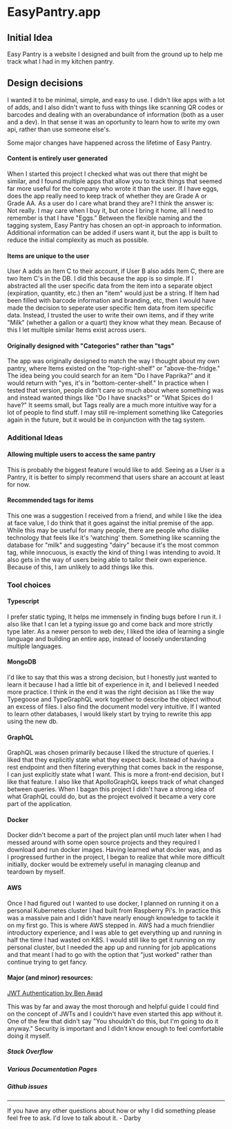 # EasyPantry.app

## Initial Idea

Easy Pantry is a website I designed and built from the ground up to help me track what I had in my kitchen pantry.

## Design decisions

I wanted it to be minimal, simple, and easy to use. I didn't like apps with a lot of adds, and I also didn't want to fuss with things like scanning QR codes or barcodes and dealing with an overabundance of information (both as a user and a dev). In that sense it was an oportunity to learn how to write my own api, rather than use someone else's.

Some major changes have happened across the lifetime of Easy Pantry.

#### Content is entirely user generated
When I started this project I checked what was out there that might be similar, and I found multiple apps that allow you to track things that seemed far more useful for the company who wrote it than the user. If I have eggs, does the app really need to keep track of whether they are Grade A or Grade AA. As a user do I care what brand they are? I think the answer is: Not really. I may care when I buy it, but once I bring it home, all I need to remember is that I have "Eggs." Between the flexible naming and the tagging system, Easy Pantry has chosen an opt-in approach to information. Additional information can be added if users want it, but the app is built to reduce the initial complexity as much as possible.


#### Items are unique to the user
User A adds an Item C to their account, if User B also adds Item C, there are two Item C's in the DB. I did this because the app is so simple. If I abstracted all the user specific data from the item into a separate object (expiration, quantity, etc.) then an "item" would just be a string. If Item had been filled with barcode information and branding, etc, then I would have made the decision to seperate user specific Item data from item specific data. Instead, I trusted the user to write their own items, and if they write "Milk" (whether a gallon or a quart) they know what they mean. Because of this I let multiple similar Items exist across users.

#### Originally designed with "Categories" rather than "tags"
The app was originally designed to match the way I thought about my own pantry, where Items existed on the "top-right-shelf" or "above-the-fridge." The idea being you could search for an item "Do I have Paprika?" and it would return with "yes, it's in "bottom-center-shelf." In practice when I tested that version, people didn't care so much about where something was and instead wanted things like "Do I have snacks?" or "What Spices do I have?" It seems small, but Tags really are a much more intuitive way for a lot of people to find stuff. I may still re-implement something like Categories again in the future, but it would be in conjunction with the tag system.

### Additional Ideas
#### Allowing multiple users to access the same pantry
This is probably the biggest feature I would like to add. Seeing as a User *is* a Pantry, it is better to simply recommend that users share an account at least for now.
#### Recommended tags for items
This one was a suggestion I received from a friend, and while I like the idea at face value, I do think that it goes against the initial premise of the app. While this may be useful for many people, there are people who dislike technology that feels like it's 'watching' them. Something like scanning the database for "milk" and suggesting "dairy" because it's the most common tag, while innocuous, is exactly the kind of thing I was intending to avoid. It also gets in the way of users being able to tailor their own experience. Because of this, I am unlikely to add things like this.

### Tool choices
#### Typescript
I prefer static typing, It helps me immensely in finding bugs before I run it. I also like that I can let a typing issue go and come back and more strictly type later. As a newer person to web dev, I liked the idea of learning a single language and building an entire app, instead of loosely understanding multiple languages.

#### MongoDB
I'd like to say that this was a strong decision, but I honestly just wanted to learn it because I had a little bit of experience in it, and I believed I needed more practice. I think in the end it was the right decision as I like the way Typegoose and TypeGraphQL work together to describe the object without an excess of files. I also find the document model very intuitive. If I wanted to learn other databases, I would likely start by trying to rewrite this app using the new db.

#### GraphQL
GraphQL was chosen primarily because I liked the structure of queries. I liked that they explicitly state what they expect back. Instead of having a rest endpoint and then filtering everything that comes back in the response, I can just explicitly state what I want. This is more a front-end decision, but I like that feature. I also like that ApolloGraphQL keeps track of what changed between queries. When I bagan this project I didn't have a strong idea of what GraphQL could do, but as the project evolved it became a very core part of the application.

#### Docker
Docker didn't become a part of the project plan until much later when I had messed around with some open source projects and they required I download and run docker images. Having learned what docker was, and as I progressed further in the project, I began to realize that while more difficult initially, docker would be extremely useful in managing cleanup and teardown by myself.

#### AWS
Once I had figured out I wanted to use docker, I planned on running it on a personal Kubernetes cluster I had built from Raspberry Pi's. In practice this was a massive pain and I didn't have nearly enough knowledge to tackle it on my first go. This is where AWS stepped in. AWS had a much friendlier introductory experience, and I was able to get everything up and running in half the time I had wasted on K8S. I would still like to get it running on my personal cluster, but I needed the app up and running for job applications and that meant I had to go with the option that "just worked" rather than continue trying to get fancy.

#### Major (and minor) resources:
[JWT Authentication by Ben Awad]( https://www.youtube.com/watch?v=25GS0MLT8JU&t=7512s)

This was by far and away the most thorough and helpful guide I could find on the concept of JWTs and I couldn't have even started this app without it. One of the few that didn't say "You shouldn't do this, but I'm going to do it anyway." Security is important and I didn't know enough to feel comfortable doing it myself.

##### Stack Overflow

##### Various Documentation Pages

##### Github issues

---
If you have any other questions about how or why I did something please feel free to ask. I'd love to talk about it. - Darby